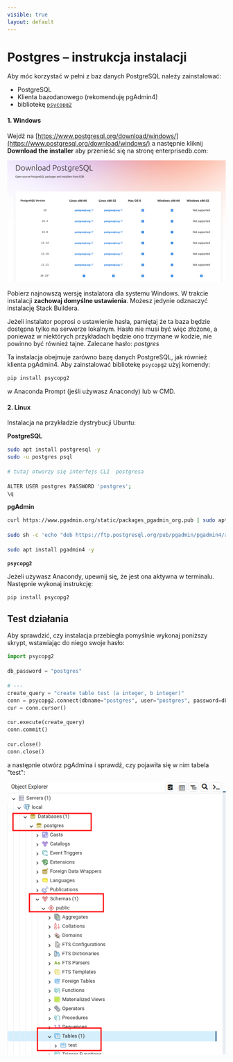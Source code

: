 ```yaml
---
visible: true
layout: default
---
```


# Postgres – instrukcja instalacji

Aby móc korzystać w pełni z baz danych PostgreSQL należy zainstalować:
- PostgreSQL
- Klienta bazodanowego (rekomenduję pgAdmin4)
- bibliotekę [`psycopg2`](https://pypi.org/project/psycopg2/)


#### 1. Windows
Wejdź na [https://www.postgresql.org/download/windows/](https://www.postgresql.org/download/windows/) a następnie kliknij **Download the installer** aby przenieść się na stronę enterprisedb.com:

![postgresql](/assets/img/instalki/postgres1.png)

Pobierz najnowszą wersję instalatora dla systemu Windows. W trakcie instalacji **zachowaj domyślne ustawienia**. Możesz jedynie odznaczyć instalację Stack Buildera.

Jeżeli instalator poprosi o ustawienie hasła, pamiętaj że ta baza będzie dostępna tylko na serwerze lokalnym. Hasło nie musi być więc złożone, a ponieważ w niektórych przykładach będzie ono trzymane w kodzie, nie powinno być również tajne. Zalecane hasło: *postgres*  

Ta instalacja obejmuje zarówno bazę danych PostgreSQL, jak również klienta pgAdmin4. Aby zainstalować bibliotekę `psycopg2` użyj komendy:

```bash
pip install psycopg2
```

w Anaconda Prompt (jeśli używasz Anacondy) lub w CMD.

#### 2. Linux

Instalacja na przykładzie dystrybucji Ubuntu:

**PostgreSQL**

```bash
sudo apt install postgresql -y
sudo -u postgres psql

# tutaj otworzy się interfejs CLI  postgresa

ALTER USER postgres PASSWORD 'postgres';
\q 
```

**pgAdmin**

```bash
curl https://www.pgadmin.org/static/packages_pgadmin_org.pub | sudo apt-key add

sudo sh -c 'echo "deb https://ftp.postgresql.org/pub/pgadmin/pgadmin4/apt/$(lsb_release -cs) pgadmin4 main" > /etc/apt/sources.list.d/pgadmin4.list && apt update' 

sudo apt install pgadmin4 -y
```

**`psycopg2`**

Jeżeli używasz Anacondy, upewnij się, że jest ona aktywna w terminalu. Następnie wykonaj instrukcję:

```bash
pip install psycopg2
```

## Test działania

Aby sprawdzić, czy instalacja przebiegła pomyślnie wykonaj poniższy skrypt, wstawiając do niego swoje hasło:

```python
import psycopg2

db_password = "postgres"

# ---
create_query = "create table test (a integer, b integer)"
conn = psycopg2.connect(dbname="postgres", user="postgres", password=db_password, host="localhost")
cur = conn.cursor()

cur.execute(create_query)
conn.commit()

cur.close()
conn.close()
```

a następnie otwórz pgAdmina i sprawdź, czy pojawiła się w nim tabela "test":

![pgadmin](/assets/img/instalki/postgres2.png)

